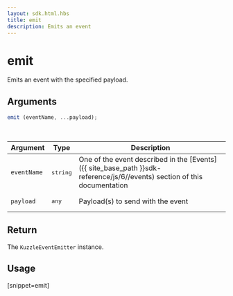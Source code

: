 ```yaml
---
layout: sdk.html.hbs
title: emit
description: Emits an event
---
```


# emit

Emits an event with the specified payload.


## Arguments

```js
emit (eventName, ...payload);
```

<br/>

| Argument   | Type     | Description      |
| ---------- | -------- | -------- |
| `eventName`    | <pre>string</pre> | One of the event described in the [Events]({{ site_base_path }}sdk-reference/js/6//events) section of this documentation |
| `payload` | <pre>any</pre> | Payload(s) to send with the event     |

## Return

The `KuzzleEventEmitter` instance.

## Usage

[snippet=emit]
